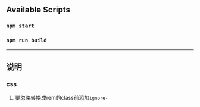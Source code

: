 ## Available Scripts

### `npm start`

### `npm run build`

----

## 说明

### css

1. 要忽略转换成rem的class前添加`ignore-`







